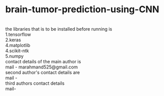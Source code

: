 # brain-tumor-prediction-using-CNN
<br>
the libraries that is to be installed before running is 
<br>
1.tensorflow
<br>
2.keras
<br>
4.matplotlib
<br>
4.scikit-ntk
<br>
5.numpy
<br>
contact details of the main author is 
<br>
mail - marahmand525@gmail.com
<br>
second author's contact details are
<br>
mail - 
<br>
third authors contact details
<br>
mail-
